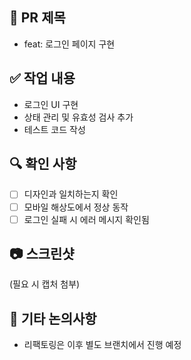 ## 📌 PR 제목

- feat: 로그인 페이지 구현

## ✅ 작업 내용

- 로그인 UI 구현
- 상태 관리 및 유효성 검사 추가
- 테스트 코드 작성

## 🔍 확인 사항

- [ ] 디자인과 일치하는지 확인
- [ ] 모바일 해상도에서 정상 동작
- [ ] 로그인 실패 시 에러 메시지 확인됨

## 📷 스크린샷

(필요 시 캡처 첨부)

## 💬 기타 논의사항

- 리팩토링은 이후 별도 브랜치에서 진행 예정
